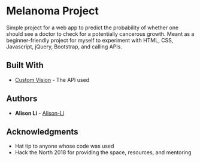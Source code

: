 # Melanoma Project

Simple project for a web app to predict the probability of whether one should see a doctor to check for a potentially cancerous growth. Meant as a beginner-friendly project for myself to experiment with HTML, CSS, Javascript, jQuery, Bootstrap, and calling APIs.

## Built With

* [Custom Vision](https://customvision.ai/) - The API used

## Authors

* **Alison Li** - [Alison-Li](https://github.com/Alison-Li)

## Acknowledgments

* Hat tip to anyone whose code was used
* Hack the North 2018 for providing the space, resources, and mentoring
